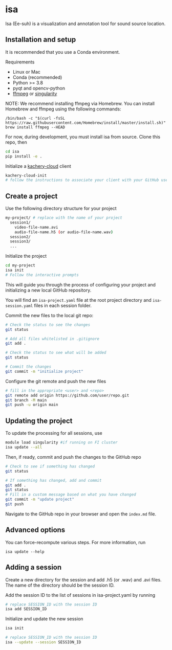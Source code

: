 # isa

Isa (Ee-suh) is a visualization and annotation tool for sound source location.

## Installation and setup
It is recommended that you use a Conda environment.

Requirements
* Linux or Mac
* Conda (recommended)
* Python >= 3.8
* pyqt and opencv-python
* [ffmpeg](https://ffmpeg.org/) or [singularity](https://docs.sylabs.io/guides/3.5/user-guide/introduction.html)

NOTE: We recommend installing ffmpeg via Homebrew. You can install Homebrew and ffmpeg using the following commands:
```
/bin/bash -c "$(curl -fsSL https://raw.githubusercontent.com/Homebrew/install/master/install.sh)"
brew install ffmpeg --HEAD
```
For now, during development, you must install isa from source. Clone this repo, then

```bash
cd isa
pip install -e .
```

Initialize a [kachery-cloud](https://github.com/flatironinstitute/kachery-cloud#readme) client

```bash
kachery-cloud-init
# follow the instructions to associate your client with your GitHub user name on kachery-cloud
```

## Create a project

Use the following directory structure for your project

```bash
my-project/ # replace with the name of your project
  session1/
    video-file-name.avi
    audio-file-name.h5 (or audio-file-name.wav)
  session2/
  session3/
  ...
```

Initialize the project

```bash
cd my-project
isa init
# Follow the interactive prompts
```

This will guide you through the process of configuring your project and initializing a new local GitHub repository.

You will find an `isa-project.yaml` file at the root project directory and `isa-session.yaml` files in each session folder.

Commit the new files to the local git repo:

```bash
# Check the status to see the changes
git status

# Add all files whitelisted in .gitignore
git add .

# Check the status to see what will be added
git status

# Commit the changes
git commit -m "initialize project"
```

Configure the git remote and push the new files

```bash
# fill in the appropriate <user> and <repo>
git remote add origin https://github.com/user/repo.git
git branch -M main
git push -u origin main
```

## Updating the project

To update the processing for all sessions, use

```bash
module load singularity #if running on FI cluster
isa update --all
```

Then, if ready, commit and push the changes to the GitHub repo

```bash
# Check to see if something has changed
git status

# If something has changed, add and commit
git add .
git status
# Fill in a custom message based on what you have changed
git commit -m "update project"
git push
```

Navigate to the GitHub repo in your browser and open the `index.md` file.

## Advanced options

You can force-recompute various steps. For more information, run

```
isa update --help
```

## Adding a session

Create a new directory for the session and add .h5 (or .wav) and .avi files. The name of the directory should be the session ID.

Add the session ID to the list of sessions in isa-project.yaml by running

```bash
# replace SESSION_ID with the session ID
isa add SESSION_ID
```

Initialize and update the new session

```bash
isa init

# replace SESSION_ID with the session ID
isa --update --session SESSION_ID
```
